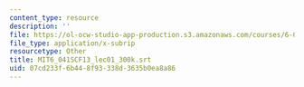 ```yaml
---
content_type: resource
description: ''
file: https://ol-ocw-studio-app-production.s3.amazonaws.com/courses/6-041sc-probabilistic-systems-analysis-and-applied-probability-fall-2013/07cd233f6b448f93338d3635b0ea8a86_MIT6_041SCF13_lec01_300k.srt
file_type: application/x-subrip
resourcetype: Other
title: MIT6_041SCF13_lec01_300k.srt
uid: 07cd233f-6b44-8f93-338d-3635b0ea8a86
---
```

